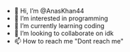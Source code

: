 - 👋 Hi, I’m @AnasKhan44
- 👀 I’m interested in programming
- 🌱 I’m currently learning coding
- 💞️ I’m looking to collaborate on idk
- 📫 How to reach me "Dont reach me"

<!---
AnasKhan44/AnasKhan44 is a ✨ special ✨ repository because its `README.md` (this file) appears on your GitHub profile.
You can click the Preview link to take a look at your changes.
--->

